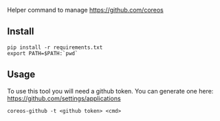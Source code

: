 Helper command to manage https://github.com/coreos

## Install

    pip install -r requirements.txt
    export PATH=$PATH:`pwd`

## Usage

To use this tool you will need a github token. You can generate one here:
https://github.com/settings/applications

    coreos-github -t <github token> <cmd>
